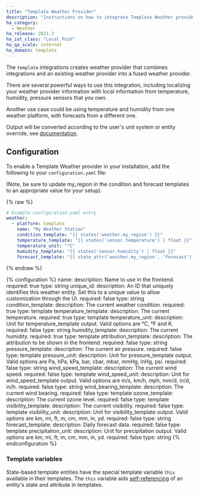 ```yaml
---
title: "Template Weather Provider"
description: "Instructions on how to integrate Template Weather provider into Home Assistant."
ha_category: 
  - Weather
ha_release: 2021.3
ha_iot_class: "Local Push"
ha_qa_scale: internal
ha_domain: template
---
```


The `template` integrations creates weather provider that combines integrations and an existing weather provider into a fused weather provider.

There are several powerful ways to use this integration, including localizing your weather provider information with local information from temperature, humidity, pressure sensors that you own.

Another use case could be using temperature and humidity from one weather platform, with forecasts from a different one.

Output will be converted according to the user's unit system or entity override, see [documentation](https://developers.home-assistant.io/docs/core/entity/weather/#unit-conversion).

## Configuration

To enable a Template Weather provider in your installation, add the following to your `configuration.yaml` file:

(Note, be sure to update my_region in the condition and forecast templates to an appropriate value for your setup).

{% raw %}

```yaml
# Example configuration.yaml entry
weather:
  - platform: template
    name: "My Weather Station"
    condition_template: "{{ states('weather.my_region') }}"
    temperature_template: "{{ states('sensor.temperature') | float }}"
    temperature_unit: "°C"
    humidity_template: "{{ states('sensor.humidity') | float }}"
    forecast_template: "{{ state_attr('weather.my_region', 'forecast') }}"
```

{% endraw %}

{% configuration %}
name:
  description: Name to use in the frontend.
  required: true
  type: string
unique_id:
  description: An ID that uniquely identifies this weather entity. Set this to a unique value to allow customization through the UI.
  required: false
  type: string
condition_template:
  description: The current weather condition.
  required: true
  type: template
temperature_template:
  description: The current temperature.
  required: true
  type: template
temperature_unit:
  description: Unit for temperature_template output. Valid options are °C, °F and K.
  required: false
  type: string
humidity_template:
  description: The current humidity.
  required: true
  type: template
attribution_template:
  description: The attribution to be shown in the frontend.
  required: false
  type: string
pressure_template:
  description: The current air pressure.
  required: false
  type: template
pressure_unit:
  description: Unit for pressure_template output. Valid options are Pa, hPa, kPa, bar, cbar, mbar, mmHg, inHg, psi.
  required: false
  type: string
wind_speed_template:
  description: The current wind speed.
  required: false
  type: template
wind_speed_unit:
  description: Unit for wind_speed_template output. Valid options are m/s, km/h, mph, mm/d, in/d, in/h.
  required: false
  type: string
wind_bearing_template:
  description: The current wind bearing.
  required: false
  type: template
ozone_template:
  description: The current ozone level.
  required: false
  type: template
visibility_template:
  description: The current visibility.
  required: false
  type: template
visibility_unit:
  description: Unit for visibility_template output. Valid options are km, mi, ft, m, cm, mm, in, yd.
  required: false
  type: string
forecast_template:
  description: Daily forecast data.
  required: false
  type: template
precipitation_unit:
  description: Unit for precipitation output. Valid options are km, mi, ft, m, cm, mm, in, yd.
  required: false
  type: string
{% endconfiguration %}

### Template variables

State-based template entities have the special template variable `this` available in their templates. The `this` variable aids [self-referencing](/integrations/template#self-referencing) of an entity's state and attribute in templates.
